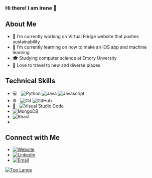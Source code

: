 ### Hi there! I am Irene 👋

<!--
**iwahju/iwahju** is a ✨ _special_ ✨ repository because its `README.md` (this file) appears on your GitHub profile.

Here are some ideas to get you started:

-->

## About Me

- 🔭 I’m currently working on Virtual Fridge website that pushes sustainability 
- 🌱 I’m currently learning on how to make an IOS app and machine learning
- 🎓 Studying computer science at Emory Unversity
- 🛫 Love to travel to new and diverse places



## Technical Skills
- 💻 &nbsp;
  ![Python](http://img.shields.io/badge/-Python-3776AB?style=flat&logo=python&logoColor=ffffff)
  ![Java](http://img.shields.io/badge/-Java-5B4638?style=flat&logo=java&logoColor=ffffff)
  ![Javascript](https://img.shields.io/badge/JavaScript-323330?style=flat&logo=javascript&logoColor=F7DF1E)
- ⚙️ &nbsp;
  ![Git](https://img.shields.io/badge/-Git-%23F05032?style=flat&logo=git&logoColor=%23ffffff)
  ![GitHub](https://img.shields.io/badge/-GitHub-181717?style=flat&logo=github)
- 🔧 &nbsp;
  ![Visual Studio Code](https://img.shields.io/badge/-Visual%20Studio%20Code-003D8F?style=flat&logo=visual-studio-code&logoColor=007ACC)
- ![MongoDB](https://img.shields.io/badge/-MongoDB-blue?style=flat-&logo=MongoDB)
- ![React](https://img.shields.io/badge/React-20232A?style=flat-&logo=react&logoColor=61DAFB)
- 
## Connect with Me 


- <a href="https://github.com/iwahju" target="_blank"><img alt="Website" src="https://img.shields.io/badge/Personal_Site_And_Portfolio-DF1F1F?style=flat&logo=google-chrome&logoColor=ffffff"></a>
- <a href="https://www.linkedin.com/in/irenewahju/" target="_blank"><img alt="LinkedIn" src="https://img.shields.io/badge/LinkedIn-blue?style=flat&logo=linkedin&logoColor=ffffff"></a>
- <a href="mailto:iwahju@emory.edu" target="_blank"><img alt="Email" src="https://img.shields.io/badge/Email-34a853?style=flat&logo=gmail&logoColor=ffffff"></a>

[![Top Langs](https://github-readme-stats.vercel.app/api/top-langs/?username=iwahju&layout=compact)](https://github.com/iwahju/github-readme-stats)


